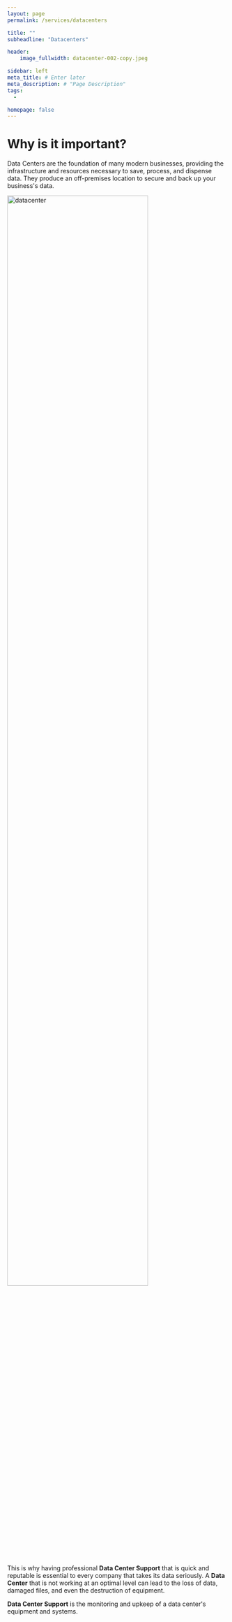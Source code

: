 ```yaml
---
layout: page
permalink: /services/datacenters

title: ""
subheadline: "Datacenters"

header:
    image_fullwidth: datacenter-002-copy.jpeg

sidebar: left
meta_title: # Enter later
meta_description: # "Page Description"
tags:
  - 

homepage: false
---
```


# Why is it important?

Data Centers are the foundation of many modern businesses, providing the infrastructure and resources necessary to save, process, and dispense data. They produce an off-premises location to secure and back up your business's data.

<img id="datacenter-001"
     src="../images/datacenter-001.jpeg"
     alt="datacenter"
     width="80%" height="auto"
     style="position: /*left|center|right*/"
     />

This is why having professional __Data Center Support__ that is quick and reputable is essential to every company that takes its data seriously. A __Data Center__ that is not working at an optimal level can lead to the loss of data, damaged files, and even the destruction of equipment.

__Data Center Support__ is the monitoring and upkeep of a data center's equipment and systems.








<!-- 

AI TEXT:
Data centers are the backbone of many modern businesses and organizations, providing the infrastructure and resources necessary to store, process, and distribute data. As such, it is essential that data centers are properly maintained and supported in order to ensure optimal performance and availability. This includes a wide range of tasks and responsibilities, from routine maintenance and monitoring to troubleshooting and repair.

One of the most important aspects of data center support is routine maintenance. This includes tasks such as checking and replacing batteries, cleaning and dusting equipment, and performing firmware updates. These tasks are critical to ensuring that equipment is running at optimal levels and that potential problems are identified and addressed before they can cause disruptions or downtime.

Monitoring is another crucial aspect of data center support. This includes monitoring the performance of servers and other equipment, as well as monitoring the network and security systems. This allows for the early detection of potential issues and can help to prevent problems from escalating.

In addition to routine maintenance and monitoring, data center support also includes troubleshooting and repair. This may involve identifying and resolving issues with specific pieces of equipment, or addressing network or security problems. Troubleshooting can be a complex and time-consuming process, but it is essential in order to keep the data center running smoothly.

Another important aspect of data center support is capacity planning. This includes forecasting future growth and ensuring that the data center has the necessary resources to accommodate that growth. This may involve upgrading or expanding equipment, or even building new data centers.

Disaster recovery and business continuity planning are also essential components of data center support. This includes creating and testing plans to ensure that the data center can continue to function in the event of a disaster or other disruption. This may include backup systems, redundant equipment, and off-site data storage.

Finally, data center support also includes providing training and education to staff. This includes training on the use of specific equipment, as well as training on best practices for data center management and maintenance. This helps to ensure that staff are equipped with the knowledge and skills necessary to keep the data center running smoothly.

Overall, data center support is a complex and multifaceted task that requires a wide range of skills and expertise. From routine maintenance and monitoring to troubleshooting and repair, data center support is essential to ensuring that data centers are running at optimal levels and that potential problems are identified and addressed quickly. This helps to ensure that data is available and accessible when it is needed, and that disruptions and downtime are minimized.



/-->
